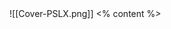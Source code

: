 <grid filter="blur(30px)" drag="100 100" drop="0 0" class="fullImage">
![[Cover-PSLX.png]]
</grid>
<grid class="content" drag="90 90" drop="5 5" align="center">
<% content %>
</grid>


